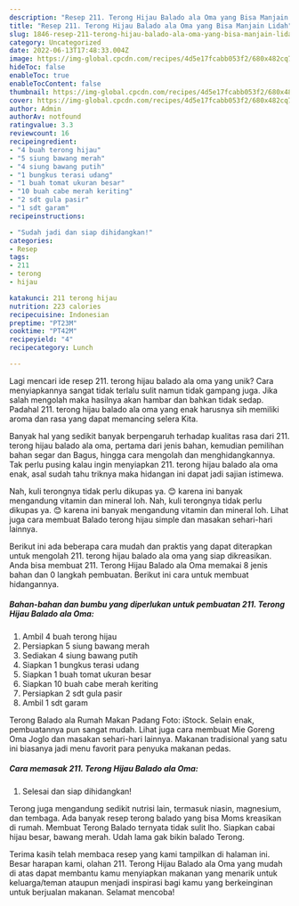 ```yaml
---
description: "Resep 211. Terong Hijau Balado ala Oma yang Bisa Manjain Lidah"
title: "Resep 211. Terong Hijau Balado ala Oma yang Bisa Manjain Lidah"
slug: 1846-resep-211-terong-hijau-balado-ala-oma-yang-bisa-manjain-lidah
category: Uncategorized
date: 2022-06-13T17:48:33.004Z
image: https://img-global.cpcdn.com/recipes/4d5e17fcabb053f2/680x482cq70/211-terong-hijau-balado-ala-oma-foto-resep-utama.jpg
hideToc: false
enableToc: true
enableTocContent: false
thumbnail: https://img-global.cpcdn.com/recipes/4d5e17fcabb053f2/680x482cq70/211-terong-hijau-balado-ala-oma-foto-resep-utama.jpg
cover: https://img-global.cpcdn.com/recipes/4d5e17fcabb053f2/680x482cq70/211-terong-hijau-balado-ala-oma-foto-resep-utama.jpg
author: Admin
authorAv: notfound
ratingvalue: 3.3
reviewcount: 16
recipeingredient:
- "4 buah terong hijau"
- "5 siung bawang merah"
- "4 siung bawang putih"
- "1 bungkus terasi udang"
- "1 buah tomat ukuran besar"
- "10 buah cabe merah keriting"
- "2 sdt gula pasir"
- "1 sdt garam"
recipeinstructions:

- "Sudah jadi dan siap dihidangkan!"
categories:
- Resep
tags:
- 211
- terong
- hijau

katakunci: 211 terong hijau 
nutrition: 223 calories
recipecuisine: Indonesian
preptime: "PT23M"
cooktime: "PT42M"
recipeyield: "4"
recipecategory: Lunch

---
```





Lagi mencari ide resep 211. terong hijau balado ala oma yang unik? Cara menyiapkannya sangat tidak terlalu sulit namun tidak gampang juga. Jika salah mengolah maka hasilnya akan hambar dan bahkan tidak sedap. Padahal 211. terong hijau balado ala oma yang enak harusnya sih memiliki aroma dan rasa yang dapat memancing selera Kita.





Banyak hal yang sedikit banyak berpengaruh terhadap kualitas rasa dari 211. terong hijau balado ala oma, pertama dari jenis bahan, kemudian pemilihan bahan segar dan Bagus, hingga cara mengolah dan menghidangkannya. Tak perlu pusing kalau ingin menyiapkan 211. terong hijau balado ala oma enak,      asal sudah tahu triknya maka hidangan ini dapat jadi sajian istimewa.














Nah, kuli terongnya tidak perlu dikupas ya. 😊 karena ini banyak mengandung vitamin dan mineral loh. Nah, kuli terongnya tidak perlu dikupas ya. 😊 karena ini banyak mengandung vitamin dan mineral loh. Lihat juga cara membuat Balado terong hijau simple dan masakan sehari-hari lainnya.






Berikut ini ada beberapa cara mudah dan praktis yang dapat diterapkan untuk mengolah 211. terong hijau balado ala oma yang siap dikreasikan. Anda bisa membuat 211. Terong Hijau Balado ala Oma memakai 8 jenis bahan dan 0 langkah pembuatan. Berikut ini cara untuk membuat hidangannya.

<!--inarticleads1-->

##### Bahan-bahan dan bumbu yang diperlukan untuk pembuatan 211. Terong Hijau Balado ala Oma:

1. Ambil 4 buah terong hijau
1. Persiapkan 5 siung bawang merah
1. Sediakan 4 siung bawang putih
1. Siapkan 1 bungkus terasi udang
1. Siapkan 1 buah tomat ukuran besar
1. Siapkan 10 buah cabe merah keriting
1. Persiapkan 2 sdt gula pasir
1. Ambil 1 sdt garam


Terong Balado ala Rumah Makan Padang Foto: iStock. Selain enak, pembuatannya pun sangat mudah. Lihat juga cara membuat Mie Goreng Oma Joglo dan masakan sehari-hari lainnya. Makanan tradisional yang satu ini biasanya jadi menu favorit para penyuka makanan pedas. 

<!--inarticleads2-->

##### Cara memasak 211. Terong Hijau Balado ala Oma:


1. Selesai dan siap dihidangkan!

Terong juga mengandung sedikit nutrisi lain, termasuk niasin, magnesium, dan tembaga. Ada banyak resep terong balado yang bisa Moms kreasikan di rumah. Membuat Terong Balado ternyata tidak sulit lho. Siapkan cabai hijau besar, bawang merah. Udah lama gak bikin balado Terong. 

Terima kasih telah membaca resep yang kami tampilkan di halaman ini. Besar harapan kami, olahan 211. Terong Hijau Balado ala Oma yang mudah di atas dapat membantu kamu menyiapkan makanan yang menarik untuk keluarga/teman ataupun menjadi inspirasi bagi kamu yang berkeinginan untuk berjualan makanan. Selamat mencoba!
